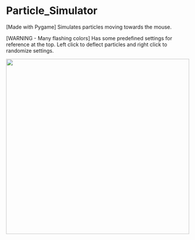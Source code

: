 # Particle_Simulator
[Made with Pygame]
Simulates particles moving towards the mouse.

[WARNING - Many flashing colors]
Has some predefined settings for reference at the top. Left click to deflect particles and right click to randomize settings.

<img src="https://user-images.githubusercontent.com/38061493/130344958-036e8506-0a3e-4b93-a3fe-b72705f9533a.png" width="500" height="480" />
